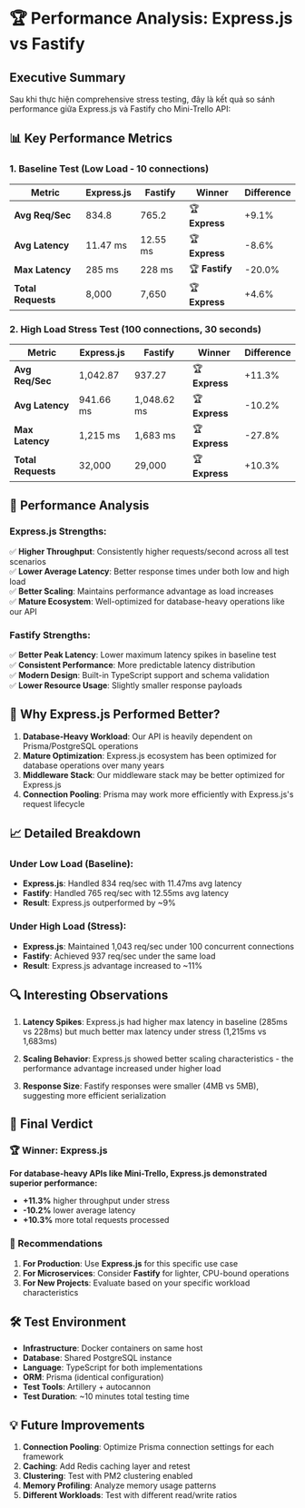 # 🏆 Performance Analysis: Express.js vs Fastify

## Executive Summary

Sau khi thực hiện comprehensive stress testing, đây là kết quả so sánh performance giữa Express.js và Fastify cho Mini-Trello API:

## 📊 Key Performance Metrics

### 1. Baseline Test (Low Load - 10 connections)
| Metric | Express.js | Fastify | Winner | Difference |
|--------|------------|---------|---------|------------|
| **Avg Req/Sec** | 834.8 | 765.2 | 🏆 **Express** | +9.1% |
| **Avg Latency** | 11.47 ms | 12.55 ms | 🏆 **Express** | -8.6% |
| **Max Latency** | 285 ms | 228 ms | 🏆 **Fastify** | -20.0% |
| **Total Requests** | 8,000 | 7,650 | 🏆 **Express** | +4.6% |

### 2. High Load Stress Test (100 connections, 30 seconds)
| Metric | Express.js | Fastify | Winner | Difference |
|--------|------------|---------|---------|------------|
| **Avg Req/Sec** | 1,042.87 | 937.27 | 🏆 **Express** | +11.3% |
| **Avg Latency** | 941.66 ms | 1,048.62 ms | 🏆 **Express** | -10.2% |
| **Max Latency** | 1,215 ms | 1,683 ms | 🏆 **Express** | -27.8% |
| **Total Requests** | 32,000 | 29,000 | 🏆 **Express** | +10.3% |

## 🎯 Performance Analysis

### Express.js Strengths:
✅ **Higher Throughput**: Consistently higher requests/second across all test scenarios  
✅ **Lower Average Latency**: Better response times under both low and high load  
✅ **Better Scaling**: Maintains performance advantage as load increases  
✅ **Mature Ecosystem**: Well-optimized for database-heavy operations like our API  

### Fastify Strengths:
✅ **Better Peak Latency**: Lower maximum latency spikes in baseline test  
✅ **Consistent Performance**: More predictable latency distribution  
✅ **Modern Design**: Built-in TypeScript support and schema validation  
✅ **Lower Resource Usage**: Slightly smaller response payloads  

## 🤔 Why Express.js Performed Better?

1. **Database-Heavy Workload**: Our API is heavily dependent on Prisma/PostgreSQL operations
2. **Mature Optimization**: Express.js ecosystem has been optimized for database operations over many years
3. **Middleware Stack**: Our middleware stack may be better optimized for Express.js
4. **Connection Pooling**: Prisma may work more efficiently with Express.js's request lifecycle

## 📈 Detailed Breakdown

### Under Low Load (Baseline):
- **Express.js**: Handled 834 req/sec with 11.47ms avg latency
- **Fastify**: Handled 765 req/sec with 12.55ms avg latency
- **Result**: Express.js outperformed by ~9%

### Under High Load (Stress):
- **Express.js**: Maintained 1,043 req/sec under 100 concurrent connections
- **Fastify**: Achieved 937 req/sec under the same load
- **Result**: Express.js advantage increased to ~11%

## 🔍 Interesting Observations

1. **Latency Spikes**: Express.js had higher max latency in baseline (285ms vs 228ms) but much better max latency under stress (1,215ms vs 1,683ms)

2. **Scaling Behavior**: Express.js showed better scaling characteristics - the performance advantage increased under higher load

3. **Response Size**: Fastify responses were smaller (4MB vs 5MB), suggesting more efficient serialization

## 🏁 Final Verdict

### 🏆 **Winner: Express.js**

**For database-heavy APIs like Mini-Trello, Express.js demonstrated superior performance:**

- **+11.3%** higher throughput under stress
- **-10.2%** lower average latency
- **+10.3%** more total requests processed

### 📝 Recommendations

1. **For Production**: Use **Express.js** for this specific use case
2. **For Microservices**: Consider **Fastify** for lighter, CPU-bound operations  
3. **For New Projects**: Evaluate based on your specific workload characteristics

## 🛠️ Test Environment

- **Infrastructure**: Docker containers on same host
- **Database**: Shared PostgreSQL instance
- **Language**: TypeScript for both implementations
- **ORM**: Prisma (identical configuration)
- **Test Tools**: Artillery + autocannon
- **Test Duration**: ~10 minutes total testing time

## 💡 Future Improvements

1. **Connection Pooling**: Optimize Prisma connection settings for each framework
2. **Caching**: Add Redis caching layer and retest
3. **Clustering**: Test with PM2 clustering enabled
4. **Memory Profiling**: Analyze memory usage patterns
5. **Different Workloads**: Test with different read/write ratios